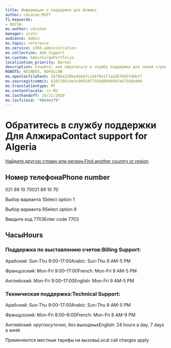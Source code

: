 ```yaml
---
title: Информация о поддержке для Алжира
author: cmcatee-MSFT
f1.keywords:
- NOCSH
ms.author: cmcatee
manager: scotv
audience: Admin
ms.topic: reference
ms.service: o365-administration
ms.collection: Adm_Support
ms.custom: AdminSurgePortfolio
localization_priority: Normal
description: Узнайте, как обратиться в службу поддержки для своей страны или региона.
ROBOTS: NOINDEX, NOFOLLOW
ms.openlocfilehash: 5676ba238ba4deb7c1a4f8e1f7aa267b957d6b1f
ms.sourcegitcommit: 628f195cbe3c00910f7350d8b09997a675dde989
ms.translationtype: MT
ms.contentlocale: ru-RU
ms.lasthandoff: 10/21/2020
ms.locfileid: "48644379"
---
```

# <a name="contact-support-for-algeria"></a><span data-ttu-id="15877-103">Обратитесь в службу поддержки Для Алжира</span><span class="sxs-lookup"><span data-stu-id="15877-103">Contact support for Algeria</span></span>

<span data-ttu-id="15877-104">[Найдите другую страну или регион.](../contact-support-for-business-products.md)</span><span class="sxs-lookup"><span data-stu-id="15877-104">[Find another country or region](../contact-support-for-business-products.md).</span></span>

## <a name="phone-number"></a><span data-ttu-id="15877-105">Номер телефона</span><span class="sxs-lookup"><span data-stu-id="15877-105">Phone number</span></span>
<span data-ttu-id="15877-106">021 89 10 70</span><span class="sxs-lookup"><span data-stu-id="15877-106">021 89 10 70</span></span>

<span data-ttu-id="15877-107">Выбор варианта 1</span><span class="sxs-lookup"><span data-stu-id="15877-107">Select option 1</span></span>

<span data-ttu-id="15877-108">Выбор варианта 9</span><span class="sxs-lookup"><span data-stu-id="15877-108">Select option 9</span></span>

<span data-ttu-id="15877-109">Введите код 7703</span><span class="sxs-lookup"><span data-stu-id="15877-109">Enter code 7703</span></span>

## <a name="hours"></a><span data-ttu-id="15877-110">Часы</span><span class="sxs-lookup"><span data-stu-id="15877-110">Hours</span></span>
### <a name="billing-support"></a><span data-ttu-id="15877-111">Поддержка по выставлению счетов:</span><span class="sxs-lookup"><span data-stu-id="15877-111">Billing Support:</span></span>

<span data-ttu-id="15877-112">Арабский: Sun-Thu 9:00–17:00</span><span class="sxs-lookup"><span data-stu-id="15877-112">Arabic: Sun-Thu 9 AM-5 PM</span></span>

<span data-ttu-id="15877-113">Французский: Mon-Fri 9:00–17:00</span><span class="sxs-lookup"><span data-stu-id="15877-113">French: Mon-Fri 9 AM-5 PM</span></span>

<span data-ttu-id="15877-114">Английский: Mon-Fri 9:00–17:00</span><span class="sxs-lookup"><span data-stu-id="15877-114">English: Mon-Fri 9 AM-5 PM</span></span>

### <a name="technical-support"></a><span data-ttu-id="15877-115">Техническая поддержка:</span><span class="sxs-lookup"><span data-stu-id="15877-115">Technical Support:</span></span>

<span data-ttu-id="15877-116">Арабский: Sun-Thu 9:00–17:00</span><span class="sxs-lookup"><span data-stu-id="15877-116">Arabic: Sun-Thu 9 AM-5 PM</span></span>

<span data-ttu-id="15877-117">Французский: Mon-Fri 8:00–9:00</span><span class="sxs-lookup"><span data-stu-id="15877-117">French: Mon-Fri 8 AM-9 PM</span></span>

<span data-ttu-id="15877-118">Английский: круглосуточно, без выходных</span><span class="sxs-lookup"><span data-stu-id="15877-118">English: 24 hours a day, 7 days a week</span></span>

<span data-ttu-id="15877-119">Применяются местные тарифы на вызовы</span><span class="sxs-lookup"><span data-stu-id="15877-119">Local call charges apply</span></span>
